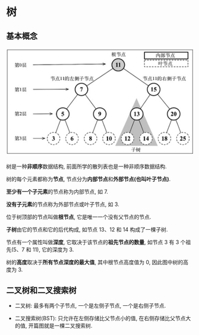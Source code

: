 # 树

## 基本概念

![树](../../../public/assets/tree.jpg)

树是一种**非顺序**数据结构, 前面所学的散列表也是一种非顺序数据结构.

树的每个元素都称为**节点**, 节点分为**内部节点**和**外部节点(也叫叶子节点)**.

**至少有一个子元素**的节点称为内部节点, 如 7.

**没有子元素**的节点称为外部节点或叶子节点, 如 3.

位于树顶部的节点叫做**根节点**, 它是唯一一个没有父节点的节点.

**子树**由它的节点和它的后代构成, 如节点 13、12 和 14 构成了一棵子树.

节点有一个属性叫做**深度**, 它取决于该节点的**祖先节点的数量**, 如节点 3 有 3 个祖先(5、7 和 11), 它的深度为 3.

树的**高度**取决于**所有节点深度的最大值**, 其中根节点高度值为 0, 因此图中树的高度为 3.

## 二叉树和二叉搜索树

- 二叉树: 最多有两个子节点, 一个是左侧子节点, 一个是右侧子节点.

- 二叉搜索树(BST): 只允许在左侧存储比父节点小的值, 在右侧存储比父节点大的值, 开篇图就是一棵二叉搜索树.
